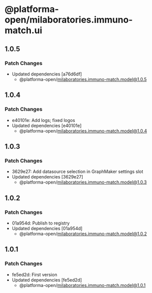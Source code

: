 # @platforma-open/milaboratories.immuno-match.ui

## 1.0.5

### Patch Changes

- Updated dependencies [a76d6df]
  - @platforma-open/milaboratories.immuno-match.model@1.0.5

## 1.0.4

### Patch Changes

- e40101e: Add logs; fixed logos
- Updated dependencies [e40101e]
  - @platforma-open/milaboratories.immuno-match.model@1.0.4

## 1.0.3

### Patch Changes

- 3629e27: Add datasource selection in GraphMaker settings slot
- Updated dependencies [3629e27]
  - @platforma-open/milaboratories.immuno-match.model@1.0.3

## 1.0.2

### Patch Changes

- 01a954d: Publish to registry
- Updated dependencies [01a954d]
  - @platforma-open/milaboratories.immuno-match.model@1.0.2

## 1.0.1

### Patch Changes

- fe5ed2d: First version
- Updated dependencies [fe5ed2d]
  - @platforma-open/milaboratories.immuno-match.model@1.0.1
